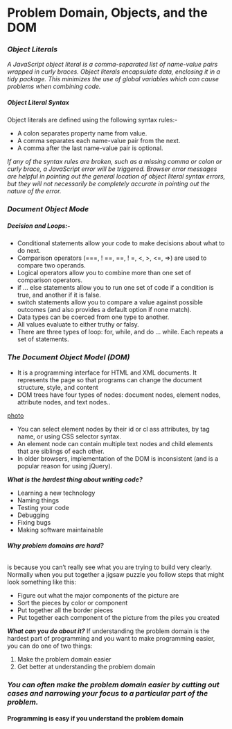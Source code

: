 # Problem Domain, Objects, and the DOM

### ***Object Literals***

*A JavaScript object literal is a comma-separated list of name-value pairs wrapped in curly braces. Object literals encapsulate data, enclosing it in a tidy package. This minimizes the use of global variables which can cause problems when combining code.*

##### **Object Literal Syntax**

Object literals are defined using the following syntax rules:-
- A colon separates property name from value.
- A comma separates each name-value pair from the next.
- A comma after the last name-value pair is optional.

*If any of the syntax rules are broken, such as a missing comma or colon or curly brace, a JavaScript error will be triggered. Browser error messages are helpful in pointing out the general location of object literal syntax errors, but they will not necessarily be completely accurate in pointing out the nature of the error.*

### ***Document Object Mode***

##### **Decision and Loops:-**
- Conditional statements allow your code to make decisions about what to do next.
- Comparison operators (===, ! ==, ==, ! =, <, >, <=, =>) are used to compare two operands.
- Logical operators allow you to combine more than one set of comparison operators.
- if ... else statements allow you to run one set of code if a condition is true, and another if it is false.
- switch statements allow you to compare a value against possible outcomes (and also provides a default option if none match).
- Data types can be coerced from one type to another.
- All values evaluate to either truthy or falsy.
- There are three types of loop: for, while, and do ... while. Each repeats a set of statements.

### ***The Document Object Model (DOM)***
- It is a programming interface for HTML and XML documents. It represents the page so that programs can change the document structure, style, and content
- DOM trees have four types of nodes: document nodes, element nodes, attribute 
nodes, and text nodes..

[photo](https://www.w3schools.com/js/pic_htmltree.gif)
- You can select element nodes by their id or cl ass attributes, by tag name, or using CSS selector syntax.
- An element node can contain multiple text nodes and child elements that are siblings of each other.
- In older browsers, implementation of the DOM is inconsistent (and is a popular reason for using jQuery).


***What is the hardest thing about writing code?***
- Learning a new technology
- Naming things
- Testing your code
- Debugging
- Fixing bugs
- Making software maintainable

###### ***Why problem domains are hard?***
is because you can’t really see what you are trying to build very clearly.  Normally when you put together a jigsaw puzzle you follow steps that might look something like this:

- Figure out what the major components of the picture are
- Sort the pieces by color or component
- Put together all the border pieces
- Put together each component of the picture from the piles you created

***What can you do about it?***
If understanding the problem domain is the hardest part of programming and you want to make programming easier, you can do one of two things:
1. Make the problem domain easier
2. Get better at understanding the problem domain
### *You can often make the problem domain easier by cutting out cases and narrowing your focus to a particular part of the problem.*
#### **Programming is easy if you understand the problem domain**